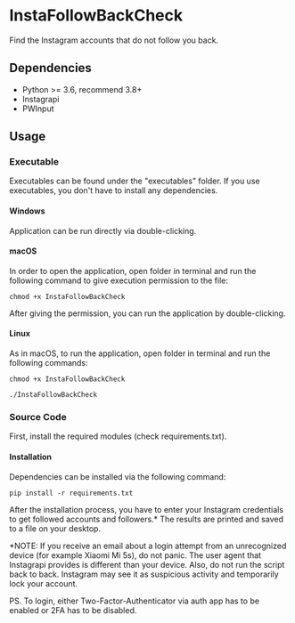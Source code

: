 # InstaFollowBackCheck
Find the Instagram accounts that do not follow you back.

## Dependencies
* Python >= 3.6, recommend 3.8+
* Instagrapi
* PWInput

## Usage

### Executable
Executables can be found under the "executables" folder. If you use executables, you don't have to install any dependencies.

#### Windows
Application can be run directly via double-clicking.

#### macOS
In order to open the application, open folder in terminal and run the following command to give execution permission to the file:
```
chmod +x InstaFollowBackCheck
```
After giving the permission, you can run the application by double-clicking.

#### Linux
As in macOS, to run the application, open folder in terminal and run the following commands:
```
chmod +x InstaFollowBackCheck
```
```
./InstaFollowBackCheck
```

### Source Code
First, install the required modules (check requirements.txt).

#### Installation
Dependencies can be installed via the following command:
```
pip install -r requirements.txt
```

After the installation process, you have to enter your Instagram credentials to get followed accounts and followers.* The results are printed and saved to a file on your desktop.

*NOTE: If you receive an email about a login attempt from an unrecognized device (for example Xiaomi Mi 5s), do not panic. The user agent that Instagrapi provides is different than your device. Also, do not run the script back to back. Instagram may see it as suspicious activity and temporarily lock your account.

PS. To login, either Two-Factor-Authenticator via auth app has to be enabled or 2FA has to be disabled.

